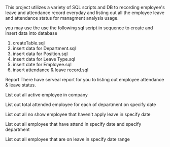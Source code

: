 This project utilizes a variety of SQL scripts and DB to recording employee's leave and attendance record everyday and listing out all the employee leave and attendance status for managment analysis usage.

you may use the use the following sql script in sequence to create and insert data into database

1. createTable.sql
2. insert data for Department.sql
3. insert data for Position.sql
4. insert data for Leave Type.sql
5. insert date for Employee.sql
6. insert attendance & leave record.sql

Report There have serveal report for you to listing out employee attendance & leave status.

List out all active employee in company

List out total attended employee for each of department on specify date

List out all no show employee that haven't apply leave in specify date

List out all employee that have attend in specify date and specify department

List out all employee that are on leave in specify date range
